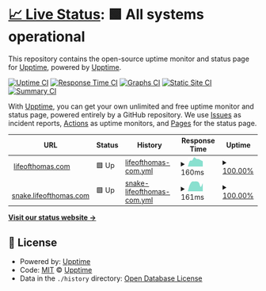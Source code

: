 # [📈 Live Status](https://demo.upptime.js.org): <!--live status--> **🟩 All systems operational**

This repository contains the open-source uptime monitor and status page for [Upptime](https://upptime.js.org), powered by [Upptime](https://github.com/upptime/upptime).

[![Uptime CI](https://github.com/tpaul1611/upptime/workflows/Uptime%20CI/badge.svg)](https://github.com/tpaul1611/upptime/actions?query=workflow%3A%22Uptime+CI%22)
[![Response Time CI](https://github.com/tpaul1611/upptime/workflows/Response%20Time%20CI/badge.svg)](https://github.com/tpaul1611/upptime/actions?query=workflow%3A%22Response+Time+CI%22)
[![Graphs CI](https://github.com/tpaul1611/upptime/workflows/Graphs%20CI/badge.svg)](https://github.com/tpaul1611/upptime/actions?query=workflow%3A%22Graphs+CI%22)
[![Static Site CI](https://github.com/tpaul1611/upptime/workflows/Static%20Site%20CI/badge.svg)](https://github.com/tpaul1611/upptime/actions?query=workflow%3A%22Static+Site+CI%22)
[![Summary CI](https://github.com/tpaul1611/upptime/workflows/Summary%20CI/badge.svg)](https://github.com/tpaul1611/upptime/actions?query=workflow%3A%22Summary+CI%22)

With [Upptime](https://upptime.js.org), you can get your own unlimited and free uptime monitor and status page, powered entirely by a GitHub repository. We use [Issues](https://github.com/upptime/upptime/issues) as incident reports, [Actions](https://github.com/tpaul1611/upptime/actions) as uptime monitors, and [Pages](https://demo.upptime.js.org) for the status page.

<!--start: status pages-->
<!-- This summary is generated by Upptime (https://github.com/upptime/upptime) -->
<!-- Do not edit this manually, your changes will be overwritten -->
<!-- prettier-ignore -->
| URL | Status | History | Response Time | Uptime |
| --- | ------ | ------- | ------------- | ------ |
| <img alt="" src="https://icons.duckduckgo.com/ip3/www.lifeofthomas.com.ico" height="13"> [lifeofthomas.com](https://www.lifeofthomas.com) | 🟩 Up | [lifeofthomas-com.yml](https://github.com/tpaul1611/upptime/commits/HEAD/history/lifeofthomas-com.yml) | <details><summary><img alt="Response time graph" src="./graphs/lifeofthomas-com/response-time-week.png" height="20"> 160ms</summary><br><a href="https://status.lifeofthomas.com/history/lifeofthomas-com"><img alt="Response time 210" src="https://img.shields.io/endpoint?url=https%3A%2F%2Fraw.githubusercontent.com%2Ftpaul1611%2Fupptime%2FHEAD%2Fapi%2Flifeofthomas-com%2Fresponse-time.json"></a><br><a href="https://status.lifeofthomas.com/history/lifeofthomas-com"><img alt="24-hour response time 77" src="https://img.shields.io/endpoint?url=https%3A%2F%2Fraw.githubusercontent.com%2Ftpaul1611%2Fupptime%2FHEAD%2Fapi%2Flifeofthomas-com%2Fresponse-time-day.json"></a><br><a href="https://status.lifeofthomas.com/history/lifeofthomas-com"><img alt="7-day response time 160" src="https://img.shields.io/endpoint?url=https%3A%2F%2Fraw.githubusercontent.com%2Ftpaul1611%2Fupptime%2FHEAD%2Fapi%2Flifeofthomas-com%2Fresponse-time-week.json"></a><br><a href="https://status.lifeofthomas.com/history/lifeofthomas-com"><img alt="30-day response time 183" src="https://img.shields.io/endpoint?url=https%3A%2F%2Fraw.githubusercontent.com%2Ftpaul1611%2Fupptime%2FHEAD%2Fapi%2Flifeofthomas-com%2Fresponse-time-month.json"></a><br><a href="https://status.lifeofthomas.com/history/lifeofthomas-com"><img alt="1-year response time 210" src="https://img.shields.io/endpoint?url=https%3A%2F%2Fraw.githubusercontent.com%2Ftpaul1611%2Fupptime%2FHEAD%2Fapi%2Flifeofthomas-com%2Fresponse-time-year.json"></a></details> | <details><summary><a href="https://status.lifeofthomas.com/history/lifeofthomas-com">100.00%</a></summary><a href="https://status.lifeofthomas.com/history/lifeofthomas-com"><img alt="All-time uptime 100.00%" src="https://img.shields.io/endpoint?url=https%3A%2F%2Fraw.githubusercontent.com%2Ftpaul1611%2Fupptime%2FHEAD%2Fapi%2Flifeofthomas-com%2Fuptime.json"></a><br><a href="https://status.lifeofthomas.com/history/lifeofthomas-com"><img alt="24-hour uptime 100.00%" src="https://img.shields.io/endpoint?url=https%3A%2F%2Fraw.githubusercontent.com%2Ftpaul1611%2Fupptime%2FHEAD%2Fapi%2Flifeofthomas-com%2Fuptime-day.json"></a><br><a href="https://status.lifeofthomas.com/history/lifeofthomas-com"><img alt="7-day uptime 100.00%" src="https://img.shields.io/endpoint?url=https%3A%2F%2Fraw.githubusercontent.com%2Ftpaul1611%2Fupptime%2FHEAD%2Fapi%2Flifeofthomas-com%2Fuptime-week.json"></a><br><a href="https://status.lifeofthomas.com/history/lifeofthomas-com"><img alt="30-day uptime 100.00%" src="https://img.shields.io/endpoint?url=https%3A%2F%2Fraw.githubusercontent.com%2Ftpaul1611%2Fupptime%2FHEAD%2Fapi%2Flifeofthomas-com%2Fuptime-month.json"></a><br><a href="https://status.lifeofthomas.com/history/lifeofthomas-com"><img alt="1-year uptime 100.00%" src="https://img.shields.io/endpoint?url=https%3A%2F%2Fraw.githubusercontent.com%2Ftpaul1611%2Fupptime%2FHEAD%2Fapi%2Flifeofthomas-com%2Fuptime-year.json"></a></details>
| <img alt="" src="https://icons.duckduckgo.com/ip3/snake.lifeofthomas.com.ico" height="13"> [snake.lifeofthomas.com](https://snake.lifeofthomas.com) | 🟩 Up | [snake-lifeofthomas-com.yml](https://github.com/tpaul1611/upptime/commits/HEAD/history/snake-lifeofthomas-com.yml) | <details><summary><img alt="Response time graph" src="./graphs/snake-lifeofthomas-com/response-time-week.png" height="20"> 161ms</summary><br><a href="https://status.lifeofthomas.com/history/snake-lifeofthomas-com"><img alt="Response time 207" src="https://img.shields.io/endpoint?url=https%3A%2F%2Fraw.githubusercontent.com%2Ftpaul1611%2Fupptime%2FHEAD%2Fapi%2Fsnake-lifeofthomas-com%2Fresponse-time.json"></a><br><a href="https://status.lifeofthomas.com/history/snake-lifeofthomas-com"><img alt="24-hour response time 116" src="https://img.shields.io/endpoint?url=https%3A%2F%2Fraw.githubusercontent.com%2Ftpaul1611%2Fupptime%2FHEAD%2Fapi%2Fsnake-lifeofthomas-com%2Fresponse-time-day.json"></a><br><a href="https://status.lifeofthomas.com/history/snake-lifeofthomas-com"><img alt="7-day response time 161" src="https://img.shields.io/endpoint?url=https%3A%2F%2Fraw.githubusercontent.com%2Ftpaul1611%2Fupptime%2FHEAD%2Fapi%2Fsnake-lifeofthomas-com%2Fresponse-time-week.json"></a><br><a href="https://status.lifeofthomas.com/history/snake-lifeofthomas-com"><img alt="30-day response time 195" src="https://img.shields.io/endpoint?url=https%3A%2F%2Fraw.githubusercontent.com%2Ftpaul1611%2Fupptime%2FHEAD%2Fapi%2Fsnake-lifeofthomas-com%2Fresponse-time-month.json"></a><br><a href="https://status.lifeofthomas.com/history/snake-lifeofthomas-com"><img alt="1-year response time 207" src="https://img.shields.io/endpoint?url=https%3A%2F%2Fraw.githubusercontent.com%2Ftpaul1611%2Fupptime%2FHEAD%2Fapi%2Fsnake-lifeofthomas-com%2Fresponse-time-year.json"></a></details> | <details><summary><a href="https://status.lifeofthomas.com/history/snake-lifeofthomas-com">100.00%</a></summary><a href="https://status.lifeofthomas.com/history/snake-lifeofthomas-com"><img alt="All-time uptime 100.00%" src="https://img.shields.io/endpoint?url=https%3A%2F%2Fraw.githubusercontent.com%2Ftpaul1611%2Fupptime%2FHEAD%2Fapi%2Fsnake-lifeofthomas-com%2Fuptime.json"></a><br><a href="https://status.lifeofthomas.com/history/snake-lifeofthomas-com"><img alt="24-hour uptime 100.00%" src="https://img.shields.io/endpoint?url=https%3A%2F%2Fraw.githubusercontent.com%2Ftpaul1611%2Fupptime%2FHEAD%2Fapi%2Fsnake-lifeofthomas-com%2Fuptime-day.json"></a><br><a href="https://status.lifeofthomas.com/history/snake-lifeofthomas-com"><img alt="7-day uptime 100.00%" src="https://img.shields.io/endpoint?url=https%3A%2F%2Fraw.githubusercontent.com%2Ftpaul1611%2Fupptime%2FHEAD%2Fapi%2Fsnake-lifeofthomas-com%2Fuptime-week.json"></a><br><a href="https://status.lifeofthomas.com/history/snake-lifeofthomas-com"><img alt="30-day uptime 100.00%" src="https://img.shields.io/endpoint?url=https%3A%2F%2Fraw.githubusercontent.com%2Ftpaul1611%2Fupptime%2FHEAD%2Fapi%2Fsnake-lifeofthomas-com%2Fuptime-month.json"></a><br><a href="https://status.lifeofthomas.com/history/snake-lifeofthomas-com"><img alt="1-year uptime 100.00%" src="https://img.shields.io/endpoint?url=https%3A%2F%2Fraw.githubusercontent.com%2Ftpaul1611%2Fupptime%2FHEAD%2Fapi%2Fsnake-lifeofthomas-com%2Fuptime-year.json"></a></details>

<!--end: status pages-->

[**Visit our status website →**](https://demo.upptime.js.org)

## 📄 License

- Powered by: [Upptime](https://github.com/upptime/upptime)
- Code: [MIT](./LICENSE) © [Upptime](https://upptime.js.org)
- Data in the `./history` directory: [Open Database License](https://opendatacommons.org/licenses/odbl/1-0/)
